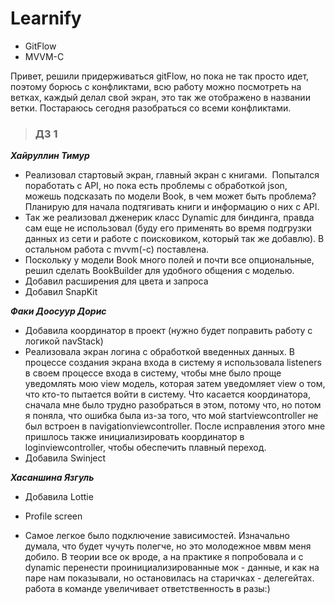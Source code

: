 # Learnify
- GitFlow
- MVVM-C
  
Привет, решили придерживаться gitFlow, но пока не так просто идет, поэтому борюсь с конфликтами, всю работу можно посмотреть на ветках, каждый делал свой экран, это так же отображено в названии ветки. Постараюсь сегодня разобраться со всеми конфликтами.

>### ДЗ 1
___Хайруллин Тимур___
* Реализовал стартовый экран, главный экран с книгами.  Попытался поработать с API, но пока есть проблемы с обработкой json, можешь подсказать по модели Book, в чем может быть проблема?  Планирую для начала подтягивать книги и информацию о них с API. 
* Так же реализовал дженерик класс Dynamic для биндинга, правда сам еще не использовал (буду его применять во время подгрузки данных из сети и работе с поисковиком, который так же добавлю). В остальном работа с mvvm(-c) поставлена. 
* Поскольку у модели Book много полей и почти все опциональные, решил сделать BookBuilder для удобного общения с моделью. 
* Добавил расширения для цвета и запроса 
* Добавил SnapKit

___Факи Доосуур Дорис___
* Добавила координатор в проект (нужно будет поправить работу с логикой navStack)
* Реализовала экран логина с обработкой введенных данных. В процессе создания экрана входа в систему я использовала listeners в своем процессе входа в систему, чтобы мне было проще уведомлять мою view модель, которая затем уведомляет view о том, что кто-то пытается войти в систему. Что касается координатора, сначала мне было трудно разобраться в этом, потому что, но потом я поняла, что ошибка была из-за того, что мой startviewcontroller не был встроен в navigationviewcontroller. После исправления этого мне пришлось также инициализировать координатор в loginviewcontroller, чтобы обеспечить плавный переход.
* Добавила Swinject

___Хасаншина Язгуль___
* Добавила Lottie
* Profile screen

* Cамое легкое было подключение зависимостей. Изначально думала, что будет чучуть полегче, но это молодежное мввм меня добило. В теории все ок вроде, а на практике я попробовала и с dynamic перенести проинициализированные мок - данные, и как на паре нам показывали, но остановилась на старичках - делегейтах.
работа в команде увеличивает ответственность в разы:)
